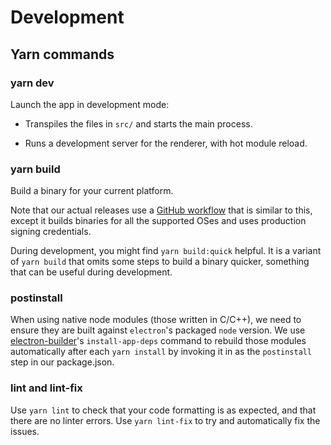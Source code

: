 # Development

## Yarn commands

### yarn dev

Launch the app in development mode:

-   Transpiles the files in `src/` and starts the main process.

-   Runs a development server for the renderer, with hot module reload.

### yarn build

Build a binary for your current platform.

Note that our actual releases use a
[GitHub workflow](../.github/workflows/desktop-release.yml) that is similar to
this, except it builds binaries for all the supported OSes and uses production
signing credentials.

During development, you might find `yarn build:quick` helpful. It is a variant
of `yarn build` that omits some steps to build a binary quicker, something that
can be useful during development.

### postinstall

When using native node modules (those written in C/C++), we need to ensure they
are built against `electron`'s packaged `node` version. We use
[electron-builder](https://www.electron.build/cli)'s `install-app-deps` command
to rebuild those modules automatically after each `yarn install` by invoking it
in as the `postinstall` step in our package.json.

### lint and lint-fix

Use `yarn lint` to check that your code formatting is as expected, and that
there are no linter errors. Use `yarn lint-fix` to try and automatically fix the
issues.
